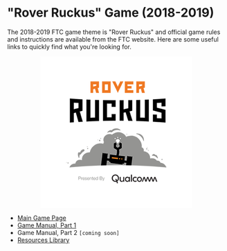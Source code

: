 # "Rover Ruckus" Game (2018-2019)

The 2018-2019 FTC game theme is "Rover Ruckus" and official game rules and instructions are available from the FTC
website.  Here are some useful links to quickly find what you're looking for.

<center>
<a href="https://youtu.be/EdhFVOQlbrk">
    <img src="../images/FIRST-RoverRuckus-350.png" alt="Team 4284" align="center"/>
</a>
</center>

* [Main Game Page](https://www.firstinspires.org/robotics/ftc/game-and-season)
* [Game Manual, Part
  1](https://www.firstinspires.org/sites/default/files/uploads/resource_library/ftc/2018-2019/game-manual-part-1.pdf)
* Game Manual, Part 2 ``[coming soon]``
* [Resources Library](https://www.firstinspires.org/resource-library/ftc/team-management-resources)

